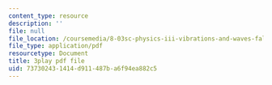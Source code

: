 ```yaml
---
content_type: resource
description: ''
file: null
file_location: /coursemedia/8-03sc-physics-iii-vibrations-and-waves-fall-2016/737302431414d911487ba6f94ea882c5_VGAlyJ7e0IQ.pdf
file_type: application/pdf
resourcetype: Document
title: 3play pdf file
uid: 73730243-1414-d911-487b-a6f94ea882c5
---
```

